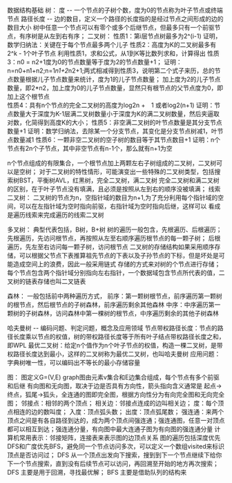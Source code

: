 数据结构基础
树：
    度 -- 一个节点的子树个数，度为0的节点称为叶子节点或终端节点
    路径长度 -- 边的数目，定义一个路径的长度指的是经过节点之间形成的边的数目大小
树中任意一个节点可以有零个或多个后继节点，但最多只有一个前驱节点，有序树是从左到右有序；
二叉树：
    性质1：第i层节点树最多为2^(i-1)
    证明，数学归纳法：关键在于每个节点最多两个儿子
    性质2：高度为K的二叉树最多有2^k - 1个叶子节点
        利用性质1，求和公式，从1到K等比数列求和，计算得出
    性质3：n0 = n2+1度为0的节点数量等于度为2的节点数量+1；
    证明：n=n0+n1+n2;n=1*n1+2*n2+1;两式相减得到性质3，说明第二个式子来历，总的节点数量根据儿子节点数量来统计，度为1的儿子节点数量；
加上度为2的儿子节点数量，即2*n2，加上度为0的儿子节点数量，显然只有根节点的父节点度为0，即加上这个根节点    
    性质4：具有n个节点的完全二叉树的高度为log2n +　1 或者log2(n+1)
    证明：节点数量大于深度为K-1层满二叉树数量小于深度为K的满二叉树数量，然后夹逼取对数，化简得到高度K的大小；
    性质5：非空满二叉树的叶节点数量是其分支节点数量+1
    证明：数学归纳法，去除某一个分支节点，其变化是分支节点树减1，叶节点数量减1
    性质6：一颗非空二叉树的空子树的数目等于其节点数目+1
    证明：n个节点有2n个子节点，其中非空节点有n-1个，那么就有n+1为空

n个节点组成的有限集合，一个根节点加上两颗左右子树组成的二叉树，二叉树可以是空树；
对于二叉树的特性情形，可能演变出一些特殊的二叉树类型，包括搜索树BST，平衡树AVL，红黑树，完全二叉树，满二叉树
完全二叉树和满二叉树的区别，在于叶子节点没有填满，且必须是按照从左到右的顺序没被填满；
线索二叉树：
    二叉树的节点为n，空指针域的数目为n+1,为了充分利用每个指针域的空间，可以在左指针域为空时指向前驱，右指针域为空时指向后继，这样可以
看成是遍历线索来完成遍历的线索二叉树

多叉树：
典型代表包括，B树，B+树
树的遍历一般包含，先根遍历、后根遍历；
先根遍历，先访问根节点，再按照从左至右顺序遍历根节点的每一颗子树；
后根遍历，先左至右访问每一颗子树，访问根节点
二叉树的存储结构如果采用顺序存储，可以根据父节点下表推算祖先节点的下表以及子孙节点的下标，但是坏处是可能造成空间上的浪费，因此一般采用链式
存储的方式来对树的个节点进行存储；每个节点包含两个指针域分别指向左右指针，一个数据域包含节点所代表的值，二叉树的链表存储也叫二叉链表

森林：
一般包括前中两种遍历方式，
前序：第一颗树根节点，前序遍历第一颗树的根节点，然后根节点的子树森林，前序遍历剩余其他森林
中序：中序遍历第一颗树的子树森林，访问森林中第一棵树的根节点，中序遍历剩余的其他子树森林

哈夫曼树 -- 编码问题、判定问题，概念及应用领域
    节点带权路径长度：节点的路径长度乘以节点的权值，树的带权路径长度等于所有叶子结点带权路径长度之和，即WPL
    最优二叉树：给定n个值作为n个叶子节点的权值，构造一棵二叉树，是带权路径长度达到最小，这样的二叉树称为最优二叉树，也叫哈夫曼树
应用问题：字典树唯一性，可以编码出不等长的最小存储容量

图：
图定义G=(V,E) graph图由元素v集合和E边集合组成，每个节点有多个前驱和后继
有向图和无向图，取决于边是否具有方向性，箭头指向含义通常是 起点->终点，狐尾->狐头，全连通的图即完全图，根据方向性分为有向完全图和无向完全图；
邻接点：相邻的两个顶点；
相关边：邻接点连成的边叫相关边；
度：每个顶点相连的边的数叫度；
入度：顶点弧头数；
出度：顶点弧尾数；
强连通：来两个顶点之间是有各自路径到达的，成为两个顶点间强连通；强连通图，任意一对顶点都可以相互到达；强连通分量，有向图中最大连通子图为有向图的强连通分量
计算机常用表示：邻接矩阵，连接表来表示图的边顶点关系
图的遍历包括深度优先DFS和广度优先BFS，避免同一个节点访问多次，可以定义一个数组visited来标识顶点是否访问过；
DFS 从一个顶点出发向下搜索，搜到到下一个节点继续下给你下一个节点搜索，直到没有后续节点可以访问，再回溯至开始的地方再次搜索；
DFS 主要是用于回溯，寻找最优解；
BFS 主要是借助队列的结构来


